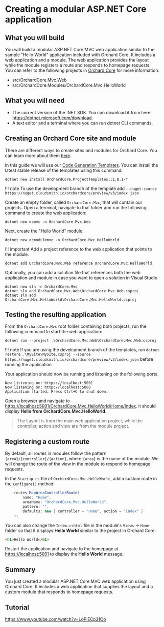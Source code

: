 # Creating a modular ASP.NET Core application

## What you will build

You will build a modular ASP.NET Core MVC web application similar to the sample "Hello World" application included with Orchard Core. It includes a web application and a module. The web application provides the layout while the module registers a route and responds to homepage requests. You can refer to the following projects in [Orchard Core](https://github.com/OrchardCMS/OrchardCore) for more information.

- src/OrchardCore.Mvc.Web
- src/OrchardCore.Modules/OrchardCore.Mvc.HelloWorld

## What you will need

- The current version of the .NET SDK. You can download it from here <https://dotnet.microsoft.com/download>.
- A text editor and a terminal where you can run dotnet CLI commands.

## Creating an Orchard Core site and module

There are different ways to create sites and modules for Orchard Core. You can learn more about them [here](../../getting-started/templates/README.md).

In this guide we will use our [Code Generation Templates](../../getting-started/templates/). You can install the latest stable release of the templates using this command:

```dotnet new install OrchardCore.ProjectTemplates::1.8.1-*```

!!! note
    To use the development branch of the template add `--nuget-source https://nuget.cloudsmith.io/orchardcore/preview/v3/index.json`

Create an empty folder, called `OrchardCore.Mvc`, that will contain our projects. Open a terminal, navigate to that folder and run the following command to create the web application:

```dotnet new ocmvc -n OrchardCore.Mvc.Web```

Next, create the "Hello World" module.

```dotnet new ocmodulemvc -n OrchardCore.Mvc.HelloWorld```

!!! important
    Add a project reference to the web application that points to the module.

```dotnet add OrchardCore.Mvc.Web reference OrchardCore.Mvc.HelloWorld```

Optionally, you can add a solution file that references both the web application and module in case you want to open a solution in Visual Studio.

```
dotnet new sln -n OrchardCore.Mvc
dotnet sln add OrchardCore.Mvc.Web\OrchardCore.Mvc.Web.csproj
dotnet sln add OrchardCore.Mvc.HelloWorld\OrchardCore.Mvc.HelloWorld.csproj
```

## Testing the resulting application

From the `OrchardCore.Mvc` root folder containing both projects, run the following command to start the web application:

`dotnet run --project .\OrchardCore.Mvc.Web\OrchardCore.Mvc.Web.csproj`

!!! note
    If you are using the development branch of the templates, run `dotnet restore .\MySite\MySite.csproj --source https://nuget.cloudsmith.io/orchardcore/preview/v3/index.json` before running the application

Your application should now be running and listening on the following ports:

```
Now listening on: https://localhost:5001
Now listening on: http://localhost:5000
Application started. Press Ctrl+C to shut down.
```

Open a browser and navigate to <https://localhost:5001/OrchardCore.Mvc.HelloWorld/Home/Index>. It should display __Hello from OrchardCore.Mvc.HelloWorld__.

> The Layout is from the main web application project, while the controller, action and view are from the module project.

## Registering a custom route

By default, all routes in modules follow the pattern `{area}/{controller}/{action}`, where `{area}` is the name of the module. We will change the route of the view in the module to respond to homepage requests.

In the `Startup.cs` file of `OrchardCore.Mvc.HelloWorld`, add a custom route in the `Configure()` method.

```csharp
    routes.MapAreaControllerRoute(
        name: "Home",
        areaName: "OrchardCore.Mvc.HelloWorld",
        pattern: "",
        defaults: new { controller = "Home", action = "Index" }
    );
```

You can also change the `Index.cshtml` file in the module's `Views` -> `Home` folder so that it displays __Hello World__ similar to the project in Orchard Core.

```html
<h1>Hello World</h1>
```

Restart the application and navigate to the homepage at <https://localhost:5001> to display the __Hello World__ message.

## Summary

You just created a modular ASP.NET Core MVC web application using Orchard Core. It includes a web application that supplies the layout and a custom module that responds to homepage requests.

## Tutorial

<https://www.youtube.com/watch?v=LoPlECp31Oo>
